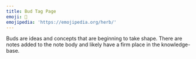 ```yaml
---
title: Bud Tag Page
emoji: 🌿
emojipedia: 'https://emojipedia.org/herb/'
---
```

Buds are ideas and concepts that are beginning to take shape. There are notes added to the note body and likely have a firm place in the knowledge-base.
